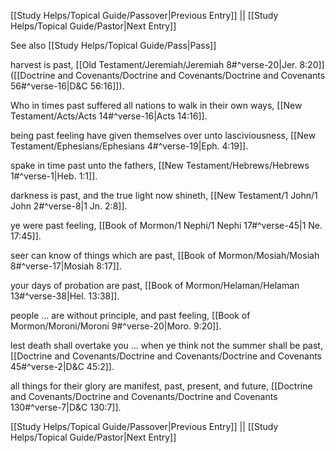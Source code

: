 [[Study Helps/Topical Guide/Passover|Previous Entry]]  ||  [[Study Helps/Topical Guide/Pastor|Next Entry]]

 See also [[Study Helps/Topical Guide/Pass|Pass]]

 harvest is past, [[Old Testament/Jeremiah/Jeremiah 8#^verse-20|Jer. 8:20]] ([[Doctrine and Covenants/Doctrine and Covenants/Doctrine and Covenants 56#^verse-16|D&C 56:16]]).

 Who in times past suffered all nations to walk in their own ways, [[New Testament/Acts/Acts 14#^verse-16|Acts 14:16]].

 being past feeling have given themselves over unto lasciviousness, [[New Testament/Ephesians/Ephesians 4#^verse-19|Eph. 4:19]].

 spake in time past unto the fathers, [[New Testament/Hebrews/Hebrews 1#^verse-1|Heb. 1:1]].

 darkness is past, and the true light now shineth, [[New Testament/1 John/1 John 2#^verse-8|1 Jn. 2:8]].

 ye were past feeling, [[Book of Mormon/1 Nephi/1 Nephi 17#^verse-45|1 Ne. 17:45]].

 seer can know of things which are past, [[Book of Mormon/Mosiah/Mosiah 8#^verse-17|Mosiah 8:17]].

 your days of probation are past, [[Book of Mormon/Helaman/Helaman 13#^verse-38|Hel. 13:38]].

 people ... are without principle, and past feeling, [[Book of Mormon/Moroni/Moroni 9#^verse-20|Moro. 9:20]].

 lest death shall overtake you ... when ye think not the summer shall be past, [[Doctrine and Covenants/Doctrine and Covenants/Doctrine and Covenants 45#^verse-2|D&C 45:2]].

 all things for their glory are manifest, past, present, and future, [[Doctrine and Covenants/Doctrine and Covenants/Doctrine and Covenants 130#^verse-7|D&C 130:7]].

[[Study Helps/Topical Guide/Passover|Previous Entry]]  ||  [[Study Helps/Topical Guide/Pastor|Next Entry]]